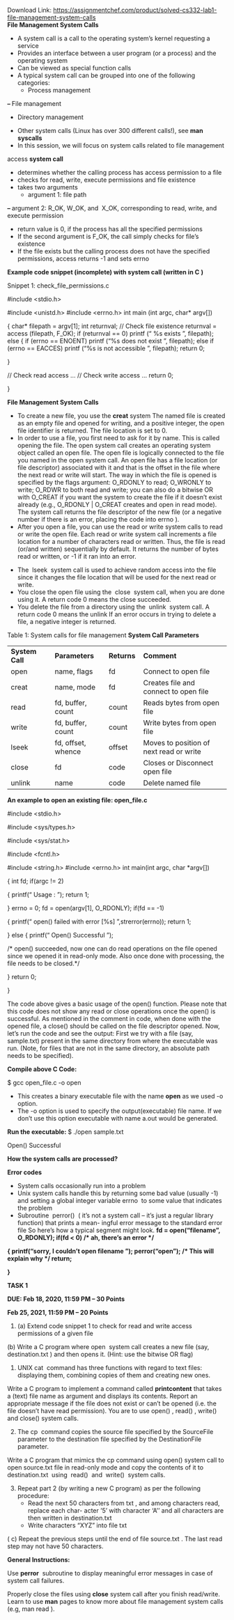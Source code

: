 Download Link: https://assignmentchef.com/product/solved-cs332-lab1-file-management-system-calls
<br>
<strong>File Management System Calls  </strong>

<ul>

 <li>​A system call is a call to the operating system’s kernel requesting a service</li>

 <li>​Provides an interface between a user program (or a process) and the operating system</li>

 <li>​Can be viewed as special function calls</li>

 <li>​A typical system call can be grouped into one of the following categories:

  <ul>

   <li>​Process management</li>

  </ul></li>

</ul>

​<strong>– </strong>​File management

<ul>

 <li>​Directory management</li>

</ul>

<ul>

 <li>​Other system calls (Linux has over 300 different calls!), see ​<strong>man syscalls </strong></li>

 <li>​In this session, we will focus on system calls related to file management</li>

</ul>

access <strong>system call</strong>​ <strong>  </strong>

<ul>

 <li>​determines whether the calling process has access permission to a file</li>

 <li>​checks for read, write, execute permissions and file existence</li>

 <li>​takes two arguments

  <ul>

   <li>​argument 1: file path</li>

  </ul></li>

</ul>

​<strong>– </strong>​argument 2: ​R_OK, W_OK, and ​ ​X_OK, corresponding to read, write, and execute permission​

<ul>

 <li>​return value is 0, if the process has all the specified permissions</li>

 <li>​If the second argument is ​F_OK​, the call simply checks for file’s existence</li>

 <li>​If the file exists but the calling process does not have the specified permissions, access returns -1 and sets ​errno</li>

</ul>

<strong> </strong>

<strong>Example code snippet (incomplete) with system call (written in </strong><strong>C</strong>​ <strong>)</strong>​<strong>  </strong>

Snippet 1: check_file_permissions.c​

#include &lt;stdio.h&gt;

#include &lt;unistd.h&gt;  #include &lt;errno.h&gt;  int main (int argc, char* argv[])

{    char* filepath = argv[1];    int returnval;    // Check file existence    returnval = access (filepath, F_OK);    if (returnval == 0)      printf (“
 %s exists
”, filepath);    else    {      if (errno == ENOENT)        printf (“%s does not exist
”, filepath);      else if (errno == EACCES)        printf (“%s is not accessible
”, filepath);        return 0;

}




// Check read access …    // Check write access …    return 0;

}

<strong> </strong>

<strong>File Management System Calls  </strong>

<ul>

 <li>To​ create a new file, you use the <strong>creat</strong>​ system​ The named file is created as an empty file and opened for writing, and a positive integer, the open file identifier is returned. The file location is set to 0.</li>

 <li>In​ order to use a file, you first need to ask for it by name. This is called opening the file. The open​ system call creates an operating system object called an open file. The open file is logically connected to the file you named in the open system call. An open file has a file location (or file descriptor) associated with it and that is the offset in the file where the next read or write will start. The way in which the file is opened is specified by the flags argument: O_RDONLY​ to​ read; O_WRONLY​ to​ write; O_RDWR​ to​ both read and write; you can also do a bitwise OR with O_CREAT​ if​ you want the system to create the file if it doesn’t exist already (e.g., O_RDONLY​ |​ ​O_CREAT creates​ and open in read mode). The system call returns the file descriptor of the new file (or a negative number if there is an error, placing the code into errno​ ).​</li>

 <li>After​ you open a file, you can use the read​      or​           write​ ​system calls to read or write the open file. Each read or write system call increments a file location for a number of characters read or written. Thus, the file is read (or/and written) sequentially by default. It returns the number of bytes read or written, or -1 if it ran into an error.</li>

</ul>




<ul>

 <li>The ​ lseek ​    system call is used to achieve random access into the file since it changes the file​               location that will be used for the next read or write.</li>

 <li>You close the open file using the ​ close ​    system call, when you are done using it. A return code 0​  means the close succeeded.</li>

 <li>You delete the file from a directory using the ​ unlink ​  system call. A return code 0 means the unlink​       If an error occurs in trying to delete a file, a negative integer is returned.</li>

</ul>

Table 1: System calls for file management <strong>System Call Parameters</strong>​

<table width="561">

 <tbody>

  <tr>

   <td width="107"><strong>System Call </strong></td>

   <td width="123"><strong>Parameters </strong></td>

   <td width="65"><strong>Returns </strong></td>

   <td width="266"><strong>Comment </strong></td>

  </tr>

  <tr>

   <td width="107">open</td>

   <td width="123">name, flags</td>

   <td width="65">fd</td>

   <td width="266">Connect to open file</td>

  </tr>

  <tr>

   <td width="107">creat</td>

   <td width="123">name, mode</td>

   <td width="65">fd</td>

   <td width="266">Creates file and connect to open file</td>

  </tr>

  <tr>

   <td width="107">read</td>

   <td width="123">fd, buffer, count</td>

   <td width="65">count</td>

   <td width="266">Reads bytes from open file</td>

  </tr>

  <tr>

   <td width="107">write</td>

   <td width="123">fd, buffer, count</td>

   <td width="65">count</td>

   <td width="266">Write bytes from open file</td>

  </tr>

  <tr>

   <td width="107">lseek</td>

   <td width="123">fd, offset, whence</td>

   <td width="65">offset</td>

   <td width="266">Moves to position of next read or write</td>

  </tr>

  <tr>

   <td width="107">close</td>

   <td width="123">fd</td>

   <td width="65">code</td>

   <td width="266">Closes or Disconnect open file</td>

  </tr>

  <tr>

   <td width="107">unlink</td>

   <td width="123">name</td>

   <td width="65">code</td>

   <td width="266">Delete named file</td>

  </tr>

 </tbody>

</table>

<strong> </strong>

<strong>An example to open an existing file: open_file.c </strong>

#include &lt;stdio.h&gt;

#include &lt;sys/types.h&gt;

#include &lt;sys/stat.h&gt;

#include &lt;fcntl.h&gt;

#include &lt;string.h&gt;  #include &lt;errno.h&gt;  int main(int argc, char *argv[])

{     int fd;     if(argc != 2)

{        printf(“
 Usage : 
”);        return 1;

}    errno = 0;     fd = open(argv[1], O_RDONLY);     if(fd == -1)

{        printf(“
 open() failed with error [%s]
”,strerror(errno));       return 1;

}    else     {         printf(“
 Open() Successful
”);

/* open() succeeded, now one can do read operations on the        file opened since we opened it in read-only mode. Also once done         with processing, the file needs to be closed.*/

}    return 0;

}

The code above gives a basic usage of the open() function. Please note that this code does not show any read or close operations once the open() is successful. As mentioned in the comment in code, when done with the opened file, a close() should be called on the file descriptor opened. Now, let’s run the code and see the output: First we try with a file (say, sample.txt) present in the same directory from where the executable was run. (Note, for files that are not in the same directory, an absolute path needs to be specified).




<strong>Compile above C Code: </strong>

$ gcc open_file.c -o open

<ul>

 <li>This creates a binary executable file with the name <strong>open</strong>​ as we used -o option.​</li>

 <li>The -o option is used to specify the output(executable) file name. If we don’t use this option executable with name a.out would be generated.</li>

</ul>

<strong> </strong>

<strong> </strong>

<strong> </strong>

<strong>Run the executable: </strong>$ ./open sample.txt

Open() Successful

<strong>How the system calls are processed? </strong>

<strong>Error codes  </strong>

<ul>

 <li>System calls occasionally run into a problem​</li>

 <li>Unix system calls handle this by returning some bad value (usually -1) and setting a global integer​ variable errno ​        to some value that indicates the problem​</li>

 <li>Subroutine ​ perror() ​ (​ it’s not a system call – it’s just a regular library function) that prints a mean- ingful error message to the standard error file So here’s how a typical segment might look.  <strong>fd = open(“filename”, O_RDONLY);  if(fd &lt; 0) /* ah, there’s an error */  </strong></li>

</ul>

<strong>{    printf(“sorry, I couldn’t open filename
”);    perror(“open”); /* This will explain why */    return;  </strong>

<strong>} </strong>

<strong> </strong>

<strong>TASK 1  </strong>

<strong> </strong>

<strong>DUE: Feb 18, 2020, 11:59 PM – 30 Points  </strong>

<strong>Feb 25, 2021, 11:59 PM – 20 Points  </strong>

<ol>

 <li>(a) Extend code snippet 1 to check for read and write access permissions of a given file</li>

</ol>

(b) Write a C program where open ​              ​system call creates a new file (say, destination.txt​             )​ and then  opens it. (Hint: use the bitwise OR flag)

<ol>

 <li>UNIX cat ​ command has three functions with regard to text files: displaying them, combining copies​   of them and creating new ones.</li>

</ol>

Write a C program to implement a command called <strong>printcontent</strong>​ that​ takes a (text) file name as argument and displays its contents. Report an appropriate message if the file does not exist or can’t be opened (i.e. the file doesn’t have read permission). You are to use open()​ ,​ read()​ ​, write()​ and​ close() system calls.​

<ol start="2">

 <li>The cp ​ command copies the source file specified by the SourceFile parameter to the destination file​             specified by the DestinationFile parameter.</li>

</ol>

Write a C program that mimics the cp​ command​ using open()​ system​ call to open source.txt​ file​ in read-only mode and copy the contents of it to destination.txt ​ using ​ read() ​ and ​ write() ​ system calls.​

<ol start="3">

 <li>Repeat part 2 (by writing a new C program) as per the following procedure:

  <ul>

   <li>Read the next 50 characters from txt​ , and among characters read, replace each char-​                      acter ’5’ with character ‘A’’ and all characters are then written in destination.txt​</li>

   <li>Write characters “XYZ” into file txt​</li>

  </ul></li>

</ol>

(​ c) Repeat the previous steps until the end of file source.txt​           . The last read step may not have 50​                        characters.




<strong>General Instructions: </strong>

Use <strong>perror</strong>​ ​ subroutine to display meaningful error messages in case of system call failures.​

Properly close the files using <strong>close</strong>​ system​ call after you finish read/write. Learn to use <strong>man</strong>​ pages​ to know more about file management system calls (e.g, man read​ ).​


